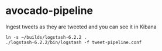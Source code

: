 # avocado-pipeline

Ingest tweets as they are tweeted and you can see it in Kibana

```
ln -s ~/builds/logstash-6.2.2 .
./logstash-6.2.2/bin/logstash -f tweet-pipeline.conf
```
